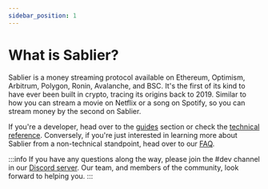 ```yaml
---
sidebar_position: 1
---
```


# What is Sablier?

Sablier is a money streaming protocol available on Ethereum, Optimism, Arbitrum, Polygon, Ronin, Avalanche, and BSC. It's the first of its kind to have ever been built in crypto, tracing its origins back to 2019. Similar to how you can stream a movie on Netflix or a song on Spotify, so you can stream money by the second on Sablier.

If you're a developer, head over to the [guides](./guides/getting-started) section or check the [technical
reference](./technical-reference/streams). Conversely, if you're just interested in learning more about Sablier from a
non-technical standpoint, head over to our [FAQ](/protocol/faq/basics).

:::info
If you have any questions along the way, please join the #dev channel in our [Discord server](https://discord.gg/bSwRCwWRsT).
Our team, and members of the community, look forward to helping you.‌
:::
